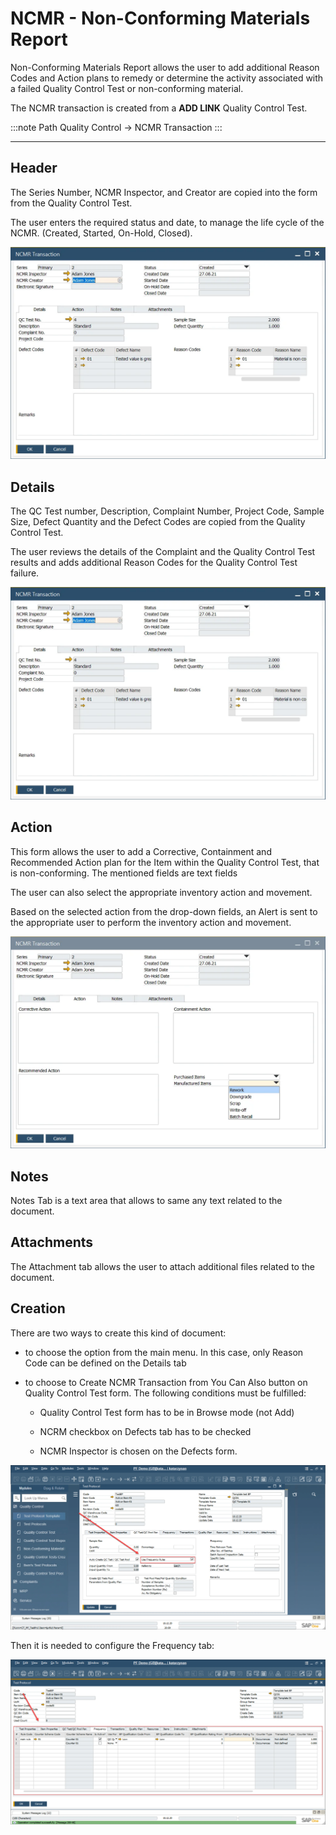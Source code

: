 # NCMR - Non-Conforming Materials Report

Non-Conforming Materials Report allows the user to add additional Reason Codes and Action plans to remedy or determine the activity associated with a failed Quality Control Test or non-conforming material.

The NCMR transaction is created from a **ADD LINK** Quality Control Test.

:::note Path
Quality Control → NCMR Transaction
:::

---

## Header

The Series Number, NCMR Inspector, and Creator are copied into the form from the Quality Control Test.

The user enters the required status and date, to manage the life cycle of the NCMR. (Created, Started, On-Hold, Closed).

![NCMR](./media/ncmr-transaction.webp)

## Details

The QC Test number, Description, Complaint Number, Project Code, Sample Size, Defect Quantity and the Defect Codes are copied from the Quality Control Test.

The user reviews the details of the Complaint and the Quality Control Test results and adds additional Reason Codes for the Quality Control Test failure.

![NCMR](./media/ncmr-transaction.webp)

## Action

This form allows the user to add a Corrective, Containment and Recommended Action plan for the Item within the Quality Control Test, that is non-conforming. The mentioned fields are text fields

The user can also select the appropriate inventory action and movement.

Based on the selected action from the drop-down fields, an Alert is sent to the appropriate user to perform the inventory action and movement.

![NCRM Action](./media/ncmr-action-tab.webp)

## Notes

Notes Tab is a text area that allows to same any text related to the document.

## Attachments

The Attachment tab allows the user to attach additional files related to the document.

## Creation

There are two ways to create this kind of document:

- to choose the option from the main menu. In this case, only Reason Code can be defined on the Details tab

- to choose to Create NCMR Transaction from You Can Also button on Quality Control Test form. The following conditions must be fulfilled:

  - Quality Control Test form has to be in Browse mode (not Add)

  - NCRM checkbox on Defects tab has to be checked

  - NCMR Inspector is chosen on the Defects form.

![Use Frequency Rules](./media/use-frequency-rules.webp)

Then it is needed to configure the Frequency tab:

![Frequency Tab](./media/freequency-tab.webp)
